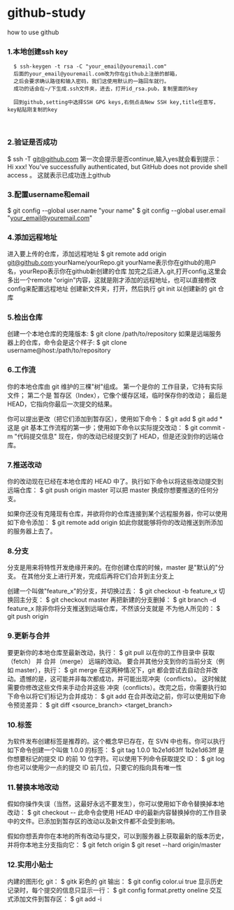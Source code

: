 github-study
======
how to use github

### 1.本地创建ssh key
      $ ssh-keygen -t rsa -C "your_email@youremail.com"
      后面的your_email@youremail.com改为你在github上注册的邮箱，
      之后会要求确认路径和输入密码，我们这使用默认的一路回车就行。
      成功的话会在~/下生成.ssh文件夹，进去，打开id_rsa.pub，复制里面的key
  
      回到github,setting中选择SSH GPG keys,右侧点击New SSH key,title任意写，key粘贴刚复制的key
  
### 2.验证是否成功
  $ ssh -T git@github.com
  第一次会提示是否continue,输入yes就会看到提示：
  Hi xxx! You've successfully authenticated, but GitHub does not provide shell access 。
  这就表示已成功连上github
  
### 3.配置username和email
  $ git config --global user.name "your name"
  $ git config --global user.email "your_email@youremail.com"
  
### 4.添加远程地址
  进入要上传的仓库，添加远程地址
  $ git remote add origin git@github.com:yourName/yourRepo.git
  yourName表示你在github的用户名，yourRepo表示你在github新创建的仓库
  加完之后进入.git,打开config,这里会多出一个remote "origin"内容，这就是刚才添加的远程地址，也可以直接修改config来配置远程地址
  创建新文件夹，打开，然后执行 git init 以创建新的 git 仓库
  
### 5.检出仓库
  创建一个本地仓库的克隆版本:
  $ git clone /path/to/repository 
  如果是远端服务器上的仓库，命令会是这个样子:
  $ git clone username@host:/path/to/repository
  
### 6.工作流
  你的本地仓库由 git 维护的三棵"树"组成。
  第一个是你的 工作目录，它持有实际文件；
  第二个是 暂存区（Index），它像个缓存区域，临时保存你的改动；
  最后是 HEAD，它指向你最后一次提交的结果。

  你可以提出更改（把它们添加到暂存区），使用如下命令：
  $ git add <filename>
  $ git add *
  这是 git 基本工作流程的第一步；使用如下命令以实际提交改动：
  $ git commit -m "代码提交信息"
  现在，你的改动已经提交到了 HEAD，但是还没到你的远端仓库。
  
### 7.推送改动
  你的改动现在已经在本地仓库的 HEAD 中了。执行如下命令以将这些改动提交到远端仓库：
  $ git push origin master
  可以把 master 换成你想要推送的任何分支。
  
  如果你还没有克隆现有仓库，并欲将你的仓库连接到某个远程服务器，你可以使用如下命令添加：
  $ git remote add origin <server>
  如此你就能够将你的改动推送到所添加的服务器上去了。
  
### 8.分支
  分支是用来将特性开发绝缘开来的。在你创建仓库的时候，master 是"默认的"分支。
  在其他分支上进行开发，完成后再将它们合并到主分支上
  
  创建一个叫做"feature_x"的分支，并切换过去：
  $ git checkout -b feature_x
  切换回主分支：
  $ git checkout master
  再把新建的分支删掉：
  $ git branch -d feature_x
  除非你将分支推送到远端仓库，不然该分支就是 不为他人所见的：
  $ git push origin <branch>
  
### 9.更新与合并
  要更新你的本地仓库至最新改动，执行：
  $ git pull
  以在你的工作目录中 获取（fetch） 并 合并（merge） 远端的改动。
  要合并其他分支到你的当前分支（例如 master），执行：
  $ git merge <branch>
  在这两种情况下，git 都会尝试去自动合并改动。遗憾的是，这可能并非每次都成功，并可能出现冲突（conflicts）。 这时候就需要你修改这些文件来手动合并这些   冲突（conflicts）。改完之后，你需要执行如下命令以将它们标记为合并成功：
  $ git add <filename>
  在合并改动之前，你可以使用如下命令预览差异：
  $ git diff <source_branch> <target_branch>
  
### 10.标签
  为软件发布创建标签是推荐的。这个概念早已存在，在 SVN 中也有。你可以执行如下命令创建一个叫做 1.0.0 的标签：
  $ git tag 1.0.0 1b2e1d63ff
  1b2e1d63ff 是你想要标记的提交 ID 的前 10 位字符。可以使用下列命令获取提交 ID：
  $ git log
  你也可以使用少一点的提交 ID 前几位，只要它的指向具有唯一性
  
### 11.替换本地改动
  假如你操作失误（当然，这最好永远不要发生），你可以使用如下命令替换掉本地改动：
  $ git checkout -- <filename>
  此命令会使用 HEAD 中的最新内容替换掉你的工作目录中的文件。已添加到暂存区的改动以及新文件都不会受到影响。

  假如你想丢弃你在本地的所有改动与提交，可以到服务器上获取最新的版本历史，并将你本地主分支指向它：
  $ git fetch origin
  $ git reset --hard origin/master
  
### 12.实用小贴士
  内建的图形化 git：
  $ gitk
  彩色的 git 输出：
  $ git config color.ui true
  显示历史记录时，每个提交的信息只显示一行：
  $ git config format.pretty oneline
  交互式添加文件到暂存区：
  $ git add -i

  
